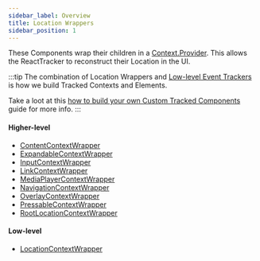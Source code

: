 ```yaml
---
sidebar_label: Overview
title: Location Wrappers
sidebar_position: 1
---
```


These Components wrap their children in a [Context.Provider](https://reactjs.org/docs/context.html#contextprovider). This allows the ReactTracker to reconstruct their Location in the UI.

:::tip
The combination of Location Wrappers and [Low-level Event Trackers](/tracking/react/api-reference/overview.md#low-level-event-trackers) is how we build Tracked Contexts and Elements.  

Take a loot at this [how to build your own Custom Tracked Components](/tracking/react/how-to-guides/custom-components.md) guide for more info.
:::

#### Higher-level
- [ContentContextWrapper](/tracking/react/api-reference/locationWrappers/ContentContextWrapper.md)
- [ExpandableContextWrapper](/tracking/react/api-reference/locationWrappers/ExpandableContextWrapper.md)
- [InputContextWrapper](/tracking/react/api-reference/locationWrappers/InputContextWrapper.md)
- [LinkContextWrapper](/tracking/react/api-reference/locationWrappers/LinkContextWrapper.md)
- [MediaPlayerContextWrapper](/tracking/react/api-reference/locationWrappers/MediaPlayerContextWrapper.md)
- [NavigationContextWrapper](/tracking/react/api-reference/locationWrappers/NavigationContextWrapper.md)
- [OverlayContextWrapper](/tracking/react/api-reference/locationWrappers/OverlayContextWrapper.md)
- [PressableContextWrapper](/tracking/react/api-reference/locationWrappers/PressableContextWrapper.md)
- [RootLocationContextWrapper](/tracking/react/api-reference/locationWrappers/RootLocationContextWrapper.md)

#### Low-level
- [LocationContextWrapper](/tracking/react/api-reference/locationWrappers/LocationContextWrapper.md)
